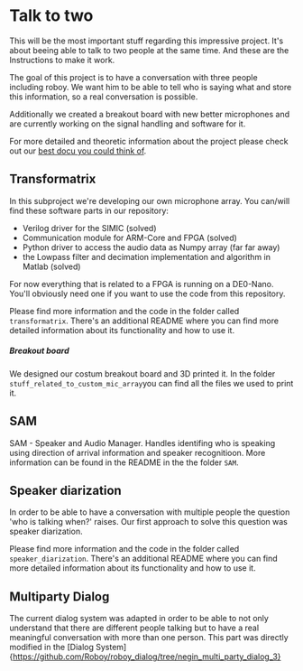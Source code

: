 # Talk to two

This will be the most important stuff regarding this impressive project. It's about beeing able to talk to two people at the same time. And these are the Instructions to make it work.

The goal of this project is to have a conversation with three people including roboy. We want him to be able to tell who is saying what and store this information, so a real conversation is possible.

Additionally we created a breakout board with new better microphones and are currently working on the signal handling and software for it.

For more detailed and theoretic information about the project please check out our [best docu you could think of](https://devanthro.atlassian.net/wiki/spaces/SS18/pages/246546662/Best+Docu+you+could+think+of).

## Transformatrix

In this subproject we're developing our own microphone array. You can/will find these software parts in our repository:

  -  Verilog driver for the SIMIC (solved)
  -  Communication module for ARM-Core and FPGA (solved)
  -  Python driver to access the audio data as Numpy array (far far away)
  - the Lowpass filter and decimation implementation and algorithm in Matlab (solved)

 For now everything that is related to a FPGA is running on a DE0-Nano. You'll obviously need one if you want to use the code from this repository.

Please find more information and the code in the folder called `transformatrix`. There's an additional README where you can find more detailed information about its functionality and how to use it.

##### Breakout board

We designed our costum breakout board and 3D printed it. In the folder `stuff_related_to_custom_mic_array`you can find all the files we used to print it.


## SAM
SAM - Speaker and Audio Manager. Handles identifing who is speaking using direction of arrival information and speaker recognitioon. More information can be found in the README in the the folder `SAM`.


## Speaker diarization

In order to be able to have a conversation with multiple people the question 'who is talking when?' raises. Our first approach to solve this question was speaker diarization.

Please find more information and the code in the folder called `speaker_diarization`. There's an additional README where you can find more detailed information about its functionality and how to use it.

## Multiparty Dialog

The current dialog system was adapted in order to be able to not only understand that there are different people talking but to have a real meaningful conversation with more than one person. This part was directly modified in the [Dialog System]{https://github.com/Roboy/roboy_dialog/tree/negin_multi_party_dialog_3}
